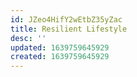 ```yaml
---
id: JZeo4HifY2wEtbZ35yZac
title: Resilient Lifestyle
desc: ''
updated: 1639759645929
created: 1639759645929
---
```


